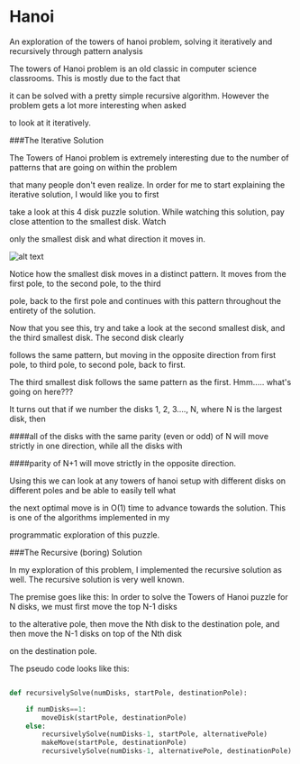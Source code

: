 # Hanoi
An exploration of the towers of hanoi problem, solving it iteratively and recursively through pattern analysis

The towers of Hanoi problem is an old classic in computer science classrooms. This is mostly due to the fact that

it can be solved with a pretty simple recursive algorithm. However the problem gets a lot more interesting when asked

to look at it iteratively. 

###The Iterative Solution

The Towers of Hanoi problem is extremely interesting due to the number of patterns that are going on within the problem

that many people don't even realize. In order for me to start explaining the iterative solution, I would like you to first

take a look at this 4 disk puzzle solution. While watching this solution, pay close attention to the smallest disk. Watch 

only the smallest disk and what direction it moves in. 


![alt text](https://github.com/jjrylearn/Hanoi/blob/master/animations/hanoi.gif "puzzle solution n=4")

Notice how the smallest disk moves in a distinct pattern. It moves from the first pole, to the second pole, to the third

pole, back to the first pole and continues with this pattern throughout the entirety of the solution. 

Now that you see this, try and take a look at the second smallest disk, and the third smallest disk. The second disk clearly

follows the same pattern, but moving in the opposite direction from first pole, to third pole, to second pole, back to first. 

The third smallest disk follows the same pattern as the first. Hmm..... what's going on here???

It turns out that if we number the disks 1, 2, 3...., N, where N is the largest disk, then 

####all of the disks with the same parity (even or odd) of N will move strictly in one direction, while all the disks with 

####parity of N+1 will move strictly in the opposite direction.

Using this we can look at any towers of hanoi setup with different disks on different poles and be able to easily tell what 

the next optimal move is in O(1) time to advance towards the solution. This is one of the algorithms implemented in my 

programmatic exploration of this puzzle. 


###The Recursive (boring) Solution

In my exploration of this problem, I implemented the recursive solution as well. The recursive solution is very well known.

The premise goes like this: In order to solve the Towers of Hanoi puzzle for N disks, we must first move the top N-1 disks

to the alterative pole, then move the Nth disk to the destination pole, and then move the N-1 disks on top of the Nth disk

on the destination pole. 

The pseudo code looks like this:

```python

def recursivelySolve(numDisks, startPole, destinationPole):

	if numDisks==1:
		moveDisk(startPole, destinationPole)
	else:
		recursivelySolve(numDisks-1, startPole, alternativePole)
		makeMove(startPole, destinationPole)
		recursivelySolve(numDisks-1, alternativePole, destinationPole)
```